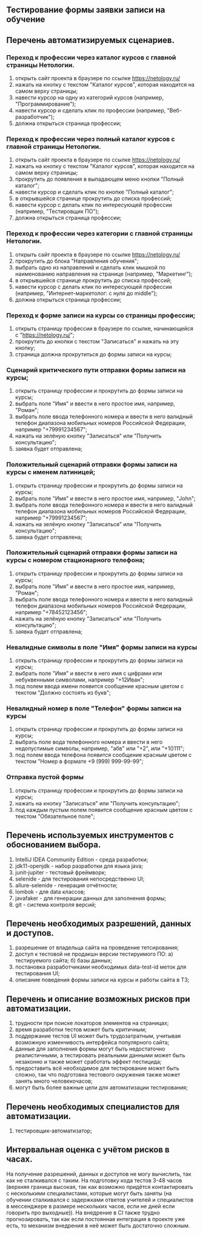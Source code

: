 ## Тестирование формы заявки записи на обучение

## Перечень автоматизируемых сценариев.
### Переход к профессии через каталог курсов с главной страницы Нетологии.
1) открыть сайт проекта в браузере по ссылке https://netology.ru/
2) нажать на кнопку с текстом "Каталог курсов", которая находится на самом верху страницы;
3) навести курсор на одну из категорий курсов (например, "Программирование");
4) навести курсор и сделать клик по профессии (например, "Веб-разработчик");
5) должна открыться страница профессии;
### Переход к профессии через полный каталог курсов с главной страницы Нетологии.
1) открыть сайт проекта в браузере по ссылке https://netology.ru/
2) нажать на кнопку с текстом "Каталог курсов", которая находится на самом верху страницы;
3) прокрутить до появления в выпадающем меню кнопки "Полный каталог";
4) навести курсор и сделать клик по кнопке "Полный каталог";
5) в открывшейся странице прокрутить до списка профессий;
6) навести курсор с делать клик по интересующей профессии (например, "Тестировщик ПО");
7) должна открыться страница профессии;
### Переход к профессии через категории с главной страницы Нетологии.
1) открыть сайт проекта в браузере по ссылке https://netology.ru/
2) прокрутить до блока "Направления обучения";
3) выбрать одно из направлений и сделать клик мышкой по наименованию направления на странице (например, "Маркетинг");
4) в открывшейся странице прокрутить до списка профессий;
5) навести курсор с делать клик по интересующей профессии (например, "Интернет-маркетолог: с нуля до middle");
6) должна открыться страница профессии;
### Переход к форме записи на курсы со страницы профессии;
1) открыть страницу профессии в браузере по ссылке, начинающейся с "https://netology.ru/";
2) прокрутить до кнопки с текстом "Записаться" и нажать на эту кнопку;
3) страница должна прокрутиться до формы записи на курсы;
### Сценарий критического пути отправки формы записи на курсы;
1) открыть страницу профессии и прокрутить до формы записи на курсы;
2) выбрать поле "Имя" и ввести в него простое имя, например, "Роман";
3) выбрать поле ввода телефонного номера и ввести в него валидный телефон диапазона мобильных номеров Российской Федерации, например "+79991234567";
4) нажать на зелёную кнопку "Записаться" или "Получить консультацию";
5) заявка будет отправлена;
### Положительный сценарий отправки формы записи на курсы с именем латиницей;
1) открыть страницу профессии и прокрутить до формы записи на курсы;
2) выбрать поле "Имя" и ввести в него простое имя, например, "John";
3) выбрать поле ввода телефонного номера и ввести в него валидный телефон диапазона мобильных номеров Российской Федерации, например "+79991234567";
4) нажать на зелёную кнопку "Записаться" или "Получить консультацию";
5) заявка будет отправлена;
### Положительный сценарий отправки формы записи на курсы с номером стационарного телефона;
1) открыть страницу профессии и прокрутить до формы записи на курсы;
2) выбрать поле "Имя" и ввести в него простое имя, например, "Роман";
3) выбрать поле ввода телефонного номера и ввести в него валидный телефон диапазона мобильных номеров Российской Федерации, например "+78452123456";
4) нажать на зелёную кнопку "Записаться" или "Получить консультацию";
5) заявка будет отправлена;
### Невалидные символы в поле "Имя" формы записи на курсы
1) открыть страницу профессии и прокрутить до формы записи на курсы;
2) выбрать поле "Имя" и ввести в него имя с цифрами или небуквенными символами, например "+12Иван";
3) под полем ввода имени появится сообщение красным цветом с текстом "Должно состоять из букв";
### Невалидный номер в поле "Телефон" формы записи на курсы
1) открыть страницу профессии и прокрутить до формы записи на курсы;
2) выбрать поле вода телефонного номера и ввести в него недопустимые символы, например, "абв" или "+2", или "+1()111";
3) под полем ввода телефона появится сообщение красным цветом с текстом "Номер в формате +9 (999) 999-99-99";
### Отправка пустой формы
1) открыть страницу профессии и прокрутить до формы записи на курсы;
2) нажать на кнопку "Записаться" или "Получить консультацию";
3) под каждым пустым полем появится сообщение красным цветом с текстом "Обязательное поле";

## Перечень используемых инструментов с обоснованием выбора.
1) IntelliJ IDEA Community Edition - среда разработки;
2) jdk11-openjdk - набор разработки для языка java;
3) junit-jupiter - тестовый фреймворк;
4) selenide - для тестирования непосредственно UI;
5) allure-selenide - генерация отчётности;
6) lombok - для data классов;
7) javafaker - для генерации данных для заполнения формы;
8) git - система контроля версий;

## Перечень необходимых разрешений, данных и доступов.
1) разрешение от владельца сайта на проведение тетсирования;
2) доступ к тестовой не продакшн версии тестируимого ПО:
	а) тестируемого сайта;
	б) базы данных;
3) постановка разработчиками необходимых data-test-id меток для тестирования UI;
4) описание поведения формы записи на курсы и работы сайта в ТЗ;

## Перечень и описание возможных рисков при автоматизации.
1) трудности при поиске локаторов элементов на страницах;
2) время разработки тестов может быть критичным;
3) поддержание тестов UI может быть трудозатратным, учитывая возможную изменчивость интерфейса популярного сайта;
4) данные для заполнения формы могут быть недостаточно реалистичными, а тестировать реальными данными может быть незаконно и также может сработать эффект пестицида;
5) предоставить всё необходимое для тестирование может быть сложно, так что подготовка тестового окружения также может занять много человекочасов;
6) могут быть более важные цели для автоматизации тестирования;

## Перечень необходимых специалистов для автоматизации.
1) тестировщик-автоматизатор;

## Интервальная оценка с учётом рисков в часах.
На получение разрешений, данных и доступов не могу вычислить, так как не сталкивался с таким. На подготовку кода тестов 3-48 часов (верхняя граница высокая, так как возможно придётся контактировать с несколькими специалистами, которые могут быть заняты (на обучении сталкивался с задержками ответов учителей и специалистов в мессенджере в размере нескольких часов, если не дней если говорить про выходные)). На внедрение в CI также трудно прогнозировать, так как если постоянная интеграция в проекте уже есть, то механизм внедрения в неё может быть достаточно сложным.
